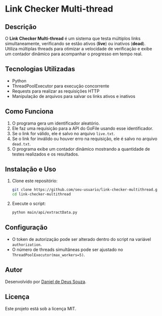 # Link Checker Multi-thread

## Descrição

O **Link Checker Multi-thread** é um sistema que testa múltiplos links simultaneamente, verificando se estão ativos (**live**) ou inativos (**dead**). Utiliza múltiplas threads para otimizar a velocidade de verificação e exibe um contador dinâmico para acompanhar o progresso em tempo real.

## Tecnologias Utilizadas
- Python
- ThreadPoolExecutor para execução concorrente
- Requests para realizar as requisições HTTP
- Manipulação de arquivos para salvar os links ativos e inativos

## Como Funciona

1. O programa gera um identificador aleatório.
2. Ele faz uma requisição para a API do GoFile usando esse identificador.
3. Se o link for válido, ele é salvo no arquivo `live.txt`.
4. Se o link for inválido ou houver erro na requisição, ele é salvo no arquivo `dead.txt`.
5. O programa exibe um contador dinâmico mostrando a quantidade de testes realizados e os resultados.

## Instalação e Uso

1. Clone este repositório:
   ```sh
   git clone https://github.com/seu-usuario/link-checker-multithread.git
   cd link-checker-multithread
   ```

2. Execute o script:
   ```sh
   python main/api/extractData.py
   ```

## Configuração

- O token de autorização pode ser alterado dentro do script na variável `authorization`.
- O número de threads simultâneas pode ser ajustado no `ThreadPoolExecutor(max_workers=5)`. 

## Autor
Desenvolvido por [Daniel de Deus Souza](https://github.com/dnsouzadev).

## Licença
Este projeto está sob a licença MIT.
